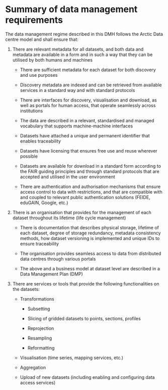 Summary of data management requirements
=======================================

The data management regime described in this DMH follows the Arctic Data centre model and shall ensure that:

1.  There are relevant metadata for all datasets, and both data and metadata are available in a form and in such a way that they can be utilised by both humans and machines

    -   There are sufficient metadata for each dataset for both discovery and use purposes

    -   Discovery metadata are indexed and can be retrieved from available services in a standard way and with standard protocols

    -   There are interfaces for discovery, visualisation and download, as well as portals for human access, that operate seamlessly across institutions

    -   The data are described in a relevant, standardised and managed vocabulary that supports machine-machine interfaces

    -   Datasets have attached a unique and permanent identifier that enables traceability

    -   Datasets have licensing that ensures free use and reuse wherever possible

    -   Datasets are available for download in a standard form according to the FAIR guiding principles and through standard protocols that are accepted and utilised in the user environment

    -   There are authentication and authorisation mechanisms that ensure access control to data with restrictions, and that are compatible with and coupled to relevant public authentication solutions (FEIDE, eduGAIN, Google, etc.)

2.  There is an organisation that provides for the management of each dataset throughout its lifetime (life cycle management)

    -   There is documentation that describes physical storage, lifetime of each dataset, degree of storage redundancy, metadata consistency methods, how dataset versioning is implemented and unique IDs to ensure traceability

    -   The organisation provides seamless access to data from distributed data centres through various portals

    -   The above and a business model at dataset level are described in a Data Management Plan (DMP)

3.  There are services or tools that provide the following functionalities on the datasets:

    -   Transformations

        -   Subsetting

        -   Slicing of gridded datasets to points, sections, profiles

        -   Reprojection

        -   Resampling

        -   Reformatting

    -   Visualisation (time series, mapping services, etc.)

    -   Aggregation

    -   Upload of new datasets (including enabling and configuring data access services)
